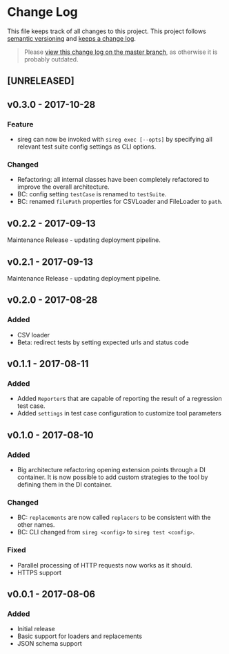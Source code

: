 # Change Log

This file keeps track of all changes to this project. This project follows [semantic versioning](http://semver.org/) and [keeps a change log](http://keepachangelog.com/).

> Please [view this change log on the master branch](https://github.com/FaKeller/sireg/blob/master/CHANGELOG.md), as otherwise it is probably outdated.


## [UNRELEASED]

## v0.3.0 - 2017-10-28

### Feature
- sireg can now be invoked with `sireg exec [--opts]` by specifying all relevant test suite config settings as CLI options.

### Changed
- Refactoring: all internal classes have been completely refactored to improve the overall architecture.
- BC: config setting `testCase` is renamed to `testSuite`.
- BC: renamed `filePath` properties for CSVLoader and FileLoader to `path`. 


## v0.2.2 - 2017-09-13

Maintenance Release - updating deployment pipeline.


## v0.2.1 - 2017-09-13

Maintenance Release - updating deployment pipeline.


## v0.2.0 - 2017-08-28

### Added
- CSV loader
- Beta: redirect tests by setting expected urls and status code  


## v0.1.1 - 2017-08-11

### Added
- Added `Reporter`s that are capable of reporting the result of a regression test case.
- Added `settings` in test case configuration to customize tool parameters


## v0.1.0 - 2017-08-10

### Added
- Big architecture refactoring opening extension points through a DI container. It is now possible to add custom strategies to the tool by defining them in the DI container.

### Changed
- BC: `replacements` are now called `replacers` to be consistent with the other names.
- BC: CLI changed from `sireg <config>` to `sireg test <config>`. 

### Fixed
- Parallel processing of HTTP requests now works as it should.
- HTTPS support


## v0.0.1 - 2017-08-06

### Added
- Initial release 
- Basic support for loaders and replacements
- JSON schema support
